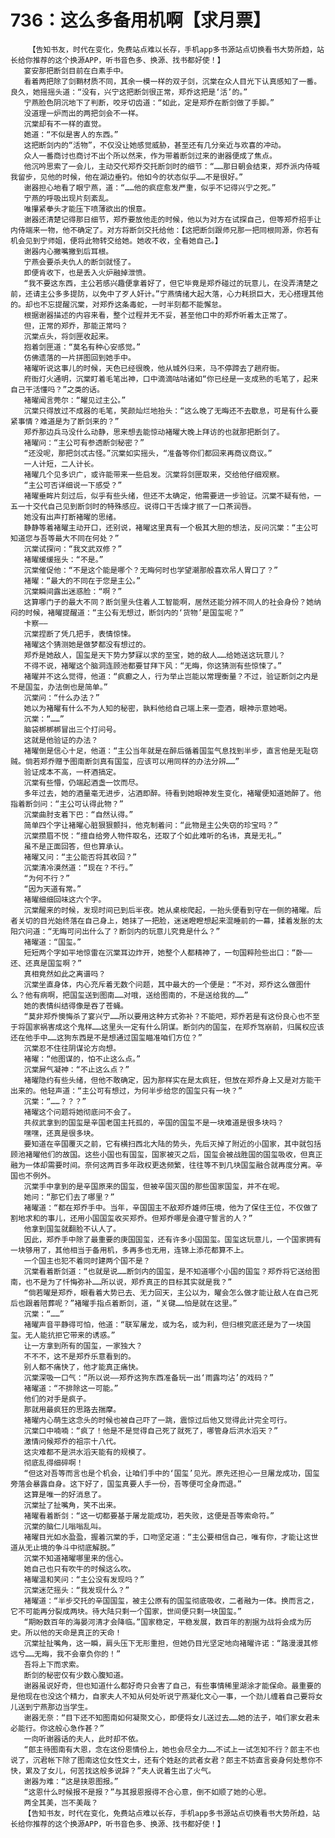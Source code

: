 # 736：这么多备用机啊【求月票】
        【告知书友，时代在变化，免费站点难以长存，手机app多书源站点切换看书大势所趋，站长给你推荐的这个换源APP，听书音色多、换源、找书都好使！】
       宴安那把断剑目前在白素手中。
       看着两把除了剑鞘材质不同，其余一模一样的双子剑，沉棠在众人目光下认真感知了一番。良久，她摇摇头道：“没有，兴宁这把断剑很正常，郑乔这把是‘活’的。”
       宁燕脸色阴沉地下了判断，咬牙切齿道：“如此，定是郑乔在断剑做了手脚。”
       没道理一炉而出的两把剑会不一样。
       沉棠却有不一样的直觉。
       她道：“不似是害人的东西。”
       这把断剑内的“活物”，不仅没让她感觉威胁，甚至还有几分亲近与欢喜的冲动。
       众人一番商讨也商讨不出个所以然来，作为带着断剑过来的谢器便成了焦点。
       他沉吟思索了一会儿，主动交代郑乔交托断剑时的细节：“……那日朝会结束，郑乔派内侍喊我留步，见他的时候，他在湖边垂钓。他如今的状态似乎……不是很好。”
       谢器担心地看了眼宁燕，道：“……他的疯症愈发严重，似乎不记得兴宁之死。”
       宁燕的呼吸出现片刻紊乱。
       唯攥紧拳头才能压下喷薄欲出的恨意。
       谢器还清楚记得那日细节，郑乔要放他走的时候，他以为对方在试探自己，但等郑乔招手让内侍端来一物，他不确定了。对方将断剑交托给他：【这把断剑跟师兄那一把同根同源，你若有机会见到宁师姐，便将此物转交给她。她收不收，全看她自己。】
       谢器内心撇嘴撇到后耳根。
       宁燕会要杀夫仇人的断剑就怪了。
       即便肯收下，也是丢入火炉融掉泄愤。
       “我不要这东西，主公若感兴趣便拿着好了，但它毕竟是郑乔碰过的玩意儿，在没弄清楚之前，还请主公多多提防，以免中了歹人奸计。”宁燕情绪大起大落，心力耗损巨大，无心搭理其他的。却也不忘提醒沉棠，对郑乔这条毒蛇，一时半刻都不能懈怠。
       根据谢器描述的内容来看，整个过程并无不妥，甚至他口中的郑乔听着太正常了。
       但，正常的郑乔，那能正常吗？
       沉棠点头，将剑匣收起来。
       抱着剑匣道：“莫名有种心安感觉。”
       仿佛遗落的一片拼图回到她手中。
       褚曜听说这事儿的时候，天色已经很晚，他从城外归来，马不停蹄去了趟府衙。
       府衙灯火通明，沉棠盯着毛笔出神，口中滴滴咕咕诸如“你已经是一支成熟的毛笔了，起来自己干活懂吗？”之类的话。
       褚曜闻言莞尔：“曜见过主公。”
       沉棠只得放过不成器的毛笔，笑颜灿烂地抬头：“这么晚了无晦还不去歇息，可是有什么要紧事情？难道是为了断剑来的？”
       郑乔那边兵马没什么动静，思来想去能惊动褚曜大晚上拜访的也就那把断剑了。
       褚曜问：“主公可有参透断剑秘密？”
       “还没呢，那把剑忒古怪。”沉棠如实摇头，“准备等你们都回来再商议商议。”
       一人计短，二人计长。
       褚曜几个见多识广，或许能带来一些启发。沉棠将剑匣取来，交给他仔细观察。
       “主公可否详细说一下感受？”
       褚曜垂眸片刻过后，似乎有些头绪，但还不太确定，他需要进一步验证。沉棠不疑有他，一五一十交代自己见到断剑时的特殊感应。说得口干舌燥才抿了一口茶润唇。
       她没有出声打断褚曜的思绪。
       静静等着褚曜主动开口，还别说，褚曜这里真有一个极其大胆的想法，反问沉棠：“主公可知道您与吾等最大不同在何处？”
       沉棠试探问：“我文武双修？”
       褚曜缓缓摇头：“不是。”
       沉棠催促他：“不是这个能是哪个？无晦何时也学望潮那般喜欢吊人胃口了？”
       褚曜：“最大的不同在于您是主公。”
       沉棠瞬间露出迷惑脸：“啊？”
       这算哪门子的最大不同？断剑里头住着人工智能啊，居然还能分辨不同人的社会身份？她纳闷的时候，褚曜提醒道：“主公有无想过，断剑内的‘货物’是国玺呢？”
       卡察——
       沉棠捏断了凭几把手，表情惊悚。
       褚曜这个猜测她是做梦都没有想过的。
       郑乔是她敌人，国玺是天下势力梦寐以求的至宝，她的敌人……给她送这玩意儿？
       不得不说，褚曜这个脑洞连顾池都要甘拜下风：“无晦，你这猜测有些惊悚了。”
       褚曜并不这么觉得，他道：“疯癫之人，行为举止岂能以常理衡量？不过，验证断剑之内是不是国玺，办法倒也是简单。”
       沉棠问：“什么办法？”
       她以为褚曜有什么不为人知的秘密，孰料他给自己端上来一壶酒，眼神示意她喝。
       沉棠：“……”
       脑袋梆梆梆冒出三个打问号。
       这就是他验证的办法？
       褚曜倒是信心十足，他道：“主公当年就是在醉后循着国玺气息找到半步，直言他是无耻窃贼。倘若郑乔赠予图南断剑真有国玺，应该可以用同样的办法分辨……”
       验证成本不高，一杯酒搞定。
       沉棠有些懵，仍端起酒盏一饮而尽。
       多年过去，她的酒量毫无进步，沾酒即醉。待看到她眼神发生变化，褚曜便知道她醉了。他指着断剑问：“主公可认得此物？”
       沉棠曲肘支着下巴：“自然认得。”
       简单四个字让褚曜心脏狠狠颤抖，他克制着问：“此物是主公失窃的珍宝吗？”
       沉棠攒眉不悦：“擅自给旁人物件取名，还取了个如此难听的名讳，真是无礼。”
       虽不是正面回答，但也算承认。
       褚曜又问：“主公能否将其收回？”
       沉棠清冷漠然道：“现在？不行。”
       “为何不行？”
       “因为天道有常。”
       褚曜细细回味这六个字。
       沉棠醒来的时候，发现时间已到后半夜。她从桌桉爬起，一抬头便看到守在一侧的褚曜。后者关切的目光始终落在自己身上，她抹了一把脸，迷迷瞪瞪想起来混睡前的一幕，揉着发胀的太阳穴问道：“无晦可问出什么了？断剑内的玩意儿究竟是什么？”
       褚曜道：“国玺。”
       短短两个字如平地惊雷在沉棠耳边炸开，她整个人都精神了，一句国粹险些出口：“卧——还、还真是国玺啊？”
       真相竟然如此之离谱吗？
       沉棠坐直身体，内心充斥着无数个问题，其中最大的一个便是：“不对，郑乔这么做图什么？他有病啊，把国玺送到图南……对哦，送给图南的，不是送给我的……”
       她的表情纠结得像是吞了苍蝇。
       “莫非郑乔懊悔杀了宴兴宁……所以要用这种方式弥补？不能吧，郑乔若是有这份良心也不至于将国家祸害成这个鬼样……这里头一定有什么阴谋。断剑内的国玺，在郑乔驾崩前，归属权应该还在他手中……这狗东西是不是想通过国玺瞄准咱们方位？”
       沉棠忍不住往阴谋论方向想。
       褚曜：“他图谋的，怕不止这么点。”
       沉棠屏气凝神：“不止这么点？”
       褚曜隐约有些头绪，但他不敢确定，因为那样实在是太疯狂，但放在郑乔身上又是对方能干出来的。他轻声道：“主公可有想过，为何半步给您的国玺只有一块？”
       沉棠：“……？？？”
       褚曜这个问题将她彻底问不会了。
       共叔武拿到的国玺是辛国老国主托孤的，辛国的国玺不是一块难道是很多块吗？
       嘿嘿，还真是很多块。
       要知道在辛国覆灭之前，它有横扫西北大陆的势头，先后灭掉了附近的小国家，其中就包括顾池褚曜他们的故国。这些小国也有国玺，国家被灭之后，国玺会被战胜国的国玺吸收，但真正融为一体却需要时间。奈何这两百多年政权更迭频繁，往往等不到几块国玺融合就再度分离。辛国也不例外。
       沉棠手中拿到的是辛国原来的国玺，但被辛国灭国的那些国家国玺，并不在呢。
       她问：“那它们去了哪里？”
       褚曜道：“都在郑乔手中。当年，辛国国主不敌郑乔雄师压境，他为了保住王位，不仅做了割地求和的事儿，还用小国国玺收买郑乔。但郑乔哪是会遵守誓言的人？”
       他拿到国玺就翻脸不认人了。
       因此，郑乔手中除了最重要的庚国国玺，还有许多小国国玺。国玺这玩意儿，一个国家拥有一块够用了，其他相当于备用机，多再多也无用，连锦上添花都算不上。
       一个国主也犯不着同时建两个国不是？
       沉棠看着断剑道：“也就是说……断剑内的国玺，是不知道哪个小国的国玺？郑乔将它送给图南，也不是为了忏悔弥补……所以说，郑乔真正的目标其实就是我？”
       “倘若曜是郑乔，眼看着大势已去、无力回天，主公以为，曜会怎么做才能让敌人在自己死后也跟着陪葬呢？”褚曜手指点着断剑，道，“关键……怕是就在这里。”
       沉棠：“……”
       褚曜声音平静得可怕，他道：“联军屠龙，或为名，或为利，但归根究底还是为了一块国玺。无人能抗拒它带来的诱惑。”
       让一方拿到所有的国玺，一家独大？
       不不不，这不是郑乔乐意看到的。
       别人都不痛快了，他才能真正痛快。
       沉棠深吸一口气：“所以说——郑乔这狗东西准备玩一出‘雨露均沾’的戏码？”
       褚曜道：“不排除这一可能。”
       他们的对手是疯子。
       那就用最疯狂的思路去揣摩。
       褚曜内心萌生这念头的时候也被自己吓了一跳，震惊过后他又觉得此计完全可行。
       沉棠口中喃喃：“疯了！他是不是觉得自己死了就死了，哪管身后洪水滔天？”
       激情问候郑乔的祖宗十八代。
       这灾难都不是洪水滔天能有的规模了。
       彻底乱得细碎啊！
       “但这对吾等而言也是个机会，让咱们手中的‘国玺’见光。原先还担心一旦屠龙成功，国玺旁落会暴露自身。这下好了，国玺真要人手一份，吾等便可全身而退。”
       这算是唯一的好消息了。
       沉棠扯了扯嘴角，笑不出来。
       褚曜看着断剑：“这一切都要基于屠龙能成功，若失败，这便是吾等索命符。”
       沉棠的脑仁儿嗡嗡乱叫。
       褚曜目光如水盈盈，握着沉棠的手，口吻坚定道：“主公要相信自己，唯有你，才能让这世道从无止境的争斗中彻底解脱。”
       沉棠不知道褚曜哪里来的信心。
       她自己也只有吹牛的时候这么吹。
       褚曜温和笑问：“主公没有发现吗？”
       沉棠迷茫摇头：“我发现什么？”
       褚曜道：“半步交托的辛国国玺，被主公原有的国玺彻底吸收，二者融为一体。换而言之，它不可能再分裂成两块。待大陆只剩一个国家，世间便只剩一块国玺。”
       “期盼数百年的海晏河清才会降临。”国家稳定，平稳发展，数百年的割据为战将会成为历史。所以他的天命是真正的天命！
       沉棠扯扯嘴角，这一瞬，肩头压下无形重担，但她仍目光坚定地向褚曜许诺：“路漫漫其修远兮……无晦，我不会辜负你的！”
       吾将上下而求索。
       断剑的秘密仅有少数心腹知道。
       谢器虽说好奇，但也知道什么都好奇只会害了自己，有些事情稀里湖涂才能保命。最重要的是他现在也没这个精力，自家夫人不知从何处听说宁燕凝化文心一事，一个劲儿缠着自己要将女儿送到宁燕那边当学生。
       谢器无奈：“目下还不知图南如何凝聚文心，即便将女儿送过去……她的法子，咱们家女君未必能行。你这般心急作甚？”
       一向听谢器话的夫人，此时却不依。
       “郎主待图南有大恩，念在这份恩情份上，她也会尽全力……不试上一试怎知不行？郎主不也说了，沉君帐下除了图南这位女性文士，还有个姓赵的武者女君？郎主不妨直言妾身何处惹你不快，累及了女儿，何苦找这般多说辞？”夫人说着生出了火气。
       谢器为难：“这是挟恩图报。”
       “这恩什么时候报不是报？”与其报恩报得不合心意，倒不如顺了她的心思。
       两全其美，岂不美哉？
       【告知书友，时代在变化，免费站点难以长存，手机app多书源站点切换看书大势所趋，站长给你推荐的这个换源APP，听书音色多、换源、找书都好使！】